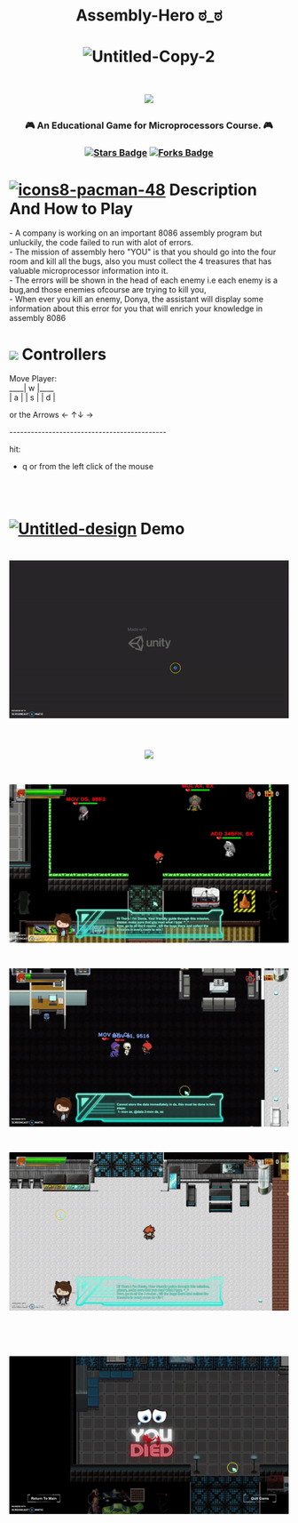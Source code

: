  <H1 align="center">

 Assembly-Hero ಠ_ಠ
 </H1>
<H1 align="center">

<img  src="https://i.ibb.co/17Nv2R3/Untitled-Copy-2.png" alt="Untitled-Copy-2" border="0" >
  </H1>
  <h1 align="center">
<img src="https://www.unity-studios.com/de/wp-content/uploads/revslider/home-banner/made-with-unity-white.png" width=300px >

 </h1>
<h3 align="center">🎮 An Educational Game for Microprocessors Course. 🎮</h3>
<h3 align="center"> <a href="https://github.com/DoniaEsawi/Assembly-Hero-/stargazers"><img src="https://img.shields.io/github/stars/DoniaEsawi/Assembly-Hero-" alt="Stars Badge"/></a>
<a href="https://github.com/DoniaEsawi/Assembly-Hero-/network/members"><img src="https://img.shields.io/github/forks/DoniaEsawi/Assembly-Hero-" alt="Forks Badge"/></a>
</h3>
<H1>
<a href="https://imgbb.com/"><img src="https://i.ibb.co/dLNFXqx/icons8-pacman-48.png" alt="icons8-pacman-48" border="0" width=32px></a> Description And How to Play
 </H1>
<p>
- A company is working on an important 8086 assembly program but unluckily, the code failed to run with alot of errors. </br>
- The mission of assembly hero "YOU" is that you should go into the four room and kill all the bugs, 
 also you must collect the 4 treasures that has valuable microprocessor information into it.</br>
- The errors will be shown in the head of each enemy i.e each enemy is a bug,and those enemies ofcourse are trying to kill you, </br>
- When ever you kill an enemy, Donya, the assistant will display some information about this error for you 
that  will enrich your knowledge in assembly 8086</br>
 </p>
<H1>
<a href="https://imgbb.com/"><img src="https://img.icons8.com/doodle/48/000000/controller--v1.png" width= 35px></a> Controllers
 </H1>
<p>Move Player: </br>
____| w |____ </br>
| a | | s | | d |</br>
 
or the Arrows ← ↑↓ →
</br>

--------------------------------------------</br>

hit: </br>
- q or from the left click of the mouse</br>
</p>
</br></br>
<H1>
<a href="https://imgbb.com/"><img src="https://i.ibb.co/JHpnnS0/Untitled-design.png" alt="Untitled-design" border="0" width=40px></a> Demo
 </H1>
<h1 align= "center">
 <img src="gifs/1.gif">
</h1>
<h1 align= "center">
 <img src="gifs/2.gif">
</h1>
<h1 align= "center">
 <img src="gifs/3.gif">
</h1>
<h1 align= "center">
 <img src="gifs/4.gif">
</h1>
<h1 align= "center">
 <img src="gifs/5.gif">
</h1>
</br>
<h1 align= "center">
 <img src="gifs/6.gif">
</h1>
 
